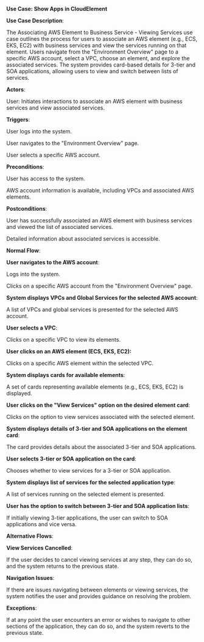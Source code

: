 ﻿**Use Case: Show Apps in CloudElement**

**Use Case Description**:

The Associating AWS Element to Business Service - Viewing Services use case outlines the process for users to associate an AWS element (e.g., ECS, EKS, EC2) with business services and view the services running on that element. Users navigate from the "Environment Overview" page to a specific AWS account, select a VPC, choose an element, and explore the associated services. The system provides card-based details for 3-tier and SOA applications, allowing users to view and switch between lists of services.

**Actors**:

User: Initiates interactions to associate an AWS element with business services and view associated services.

**Triggers**:

User logs into the system.

User navigates to the "Environment Overview" page.

User selects a specific AWS account.

**Preconditions**:

User has access to the system.

AWS account information is available, including VPCs and associated AWS elements.

**Postconditions**:

User has successfully associated an AWS element with business services and viewed the list of associated services.

Detailed information about associated services is accessible.

**Normal Flow**:

**User navigates to the AWS account**:

Logs into the system.

Clicks on a specific AWS account from the "Environment Overview" page.

**System displays VPCs and Global Services for the selected AWS account**:

A list of VPCs and global services is presented for the selected AWS account.

**User selects a VPC**:

Clicks on a specific VPC to view its elements.

**User clicks on an AWS element (ECS, EKS, EC2):**

Clicks on a specific AWS element within the selected VPC.

**System displays cards for available elements**:

A set of cards representing available elements (e.g., ECS, EKS, EC2) is displayed.

**User clicks on the "View Services" option on the desired element card**:

Clicks on the option to view services associated with the selected element.

**System displays details of 3-tier and SOA applications on the element card**:

The card provides details about the associated 3-tier and SOA applications.

**User selects 3-tier or SOA application on the card**:

Chooses whether to view services for a 3-tier or SOA application.

**System displays list of services for the selected application type**:

A list of services running on the selected element is presented.

**User has the option to switch between 3-tier and SOA application lists**:

If initially viewing 3-tier applications, the user can switch to SOA applications and vice versa.

**Alternative Flows**:

**View Services Cancelled**:

If the user decides to cancel viewing services at any step, they can do so, and the system returns to the previous state.

**Navigation Issues**:

If there are issues navigating between elements or viewing services, the system notifies the user and provides guidance on resolving the problem.

**Exceptions**:

If at any point the user encounters an error or wishes to navigate to other sections of the application, they can do so, and the system reverts to the previous state.
